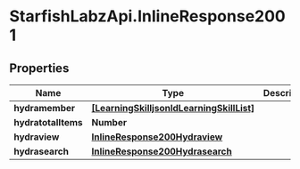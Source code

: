 # StarfishLabzApi.InlineResponse2001

## Properties
Name | Type | Description | Notes
------------ | ------------- | ------------- | -------------
**hydramember** | [**[LearningSkilljsonldLearningSkillList]**](LearningSkilljsonldLearningSkillList.md) |  | 
**hydratotalItems** | **Number** |  | [optional] 
**hydraview** | [**InlineResponse200Hydraview**](InlineResponse200Hydraview.md) |  | [optional] 
**hydrasearch** | [**InlineResponse200Hydrasearch**](InlineResponse200Hydrasearch.md) |  | [optional] 
